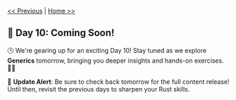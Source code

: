 [<< Previous](../09_Error%20Handling/09_error_handling.md) | [Home >>](../README.md#-day-1---introduction-to-rust)

## 🚀 Day 10: Coming Soon!

🕒 We're gearing up for an exciting Day 10! Stay tuned as we explore **Generics** tomorrow, bringing you deeper insights and hands-on exercises. 🔧✨

🔔 **Update Alert**: Be sure to check back tomorrow for the full content release! Until then, revisit the previous days to sharpen your Rust skills. 

